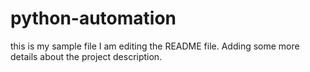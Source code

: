 # python-automation
this is my sample file 
I am editing the README file. Adding some more details about the project description.
